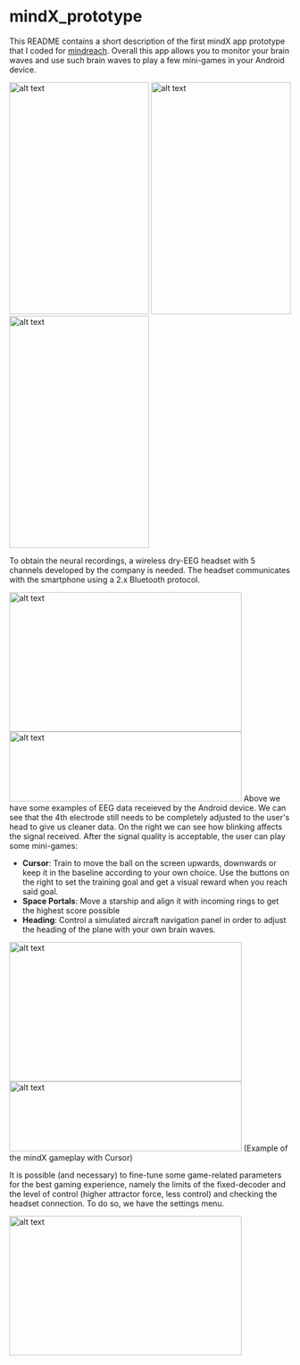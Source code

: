 # mindX_prototype
This README contains a short description of the first mindX app prototype that I coded for [mindreach](http://www.mindreach.org/). Overall this app allows you to monitor your brain waves and use such brain waves to play a few mini-games in your Android device. 

<img src="https://user-images.githubusercontent.com/40466329/51793745-5596ea00-21bd-11e9-8441-33a337a82ece.jpg" alt="alt text" width="250" height="416"> <img src="https://user-images.githubusercontent.com/40466329/51793856-3bf6a200-21bf-11e9-9653-49e04eb581f0.png" alt="alt text" width="250" height="416"> <img src="https://user-images.githubusercontent.com/40466329/51793854-3a2cde80-21bf-11e9-97ef-83cd81ce5561.jpg" alt="alt text" width="250" height="416">

To obtain the neural recordings, a wireless dry-EEG headset with 5 channels developed by the company is needed. The headset communicates with the smartphone using a 2.x Bluetooth protocol.

<img src="https://user-images.githubusercontent.com/40466329/51793930-38174f80-21c0-11e9-8706-c16a0608d402.png" alt="alt text" width="416" height="250"> <img src="https://user-images.githubusercontent.com/40466329/51793967-f9ce6000-21c0-11e9-81ef-1df8c6a1a0d1.gif" alt="alt text" width="416" height="125"> 
Above we have some examples of EEG data receieved by the Android device. We can see that the 4th electrode still needs to be completely adjusted to the user's head to give us cleaner data. On the right we can see how blinking affects the signal received. After the signal quality is acceptable, the user can play some mini-games:
- **Cursor**: Train to move the ball on the screen upwards, downwards or keep it in the baseline according to your own choice. Use the buttons on the right to set the training goal and get a visual reward when you reach said goal.
- **Space Portals**: Move a starship and align it with incoming rings to get the highest score possible
- **Heading**: Control a simulated aircraft navigation panel in order to adjust the heading of the plane with your own brain waves.

<img src="https://user-images.githubusercontent.com/40466329/51794147-626b0c00-21c4-11e9-8feb-3c5500efb203.png" alt="alt text" width="416" height="250"> <img src="https://user-images.githubusercontent.com/40466329/51794175-fb018c00-21c4-11e9-9cfc-10055ceefd69.gif" alt="alt text" width="416" height="125"> 
(Example of the mindX gameplay with Cursor)

It is possible (and necessary) to fine-tune some game-related parameters for the best gaming experience, namely the limits of the fixed-decoder and the level of control (higher attractor force, less control) and checking the headset connection. To do so, we have the settings menu.

<img src="https://user-images.githubusercontent.com/40466329/51794258-7a438f80-21c6-11e9-85d5-de29a03dcc3f.jpg" alt="alt text" width="416" height="250">
